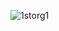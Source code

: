 ![1storg1](https://user-images.githubusercontent.com/80607102/152994370-852ce666-be8a-4a52-b981-7f57242e4578.png)
